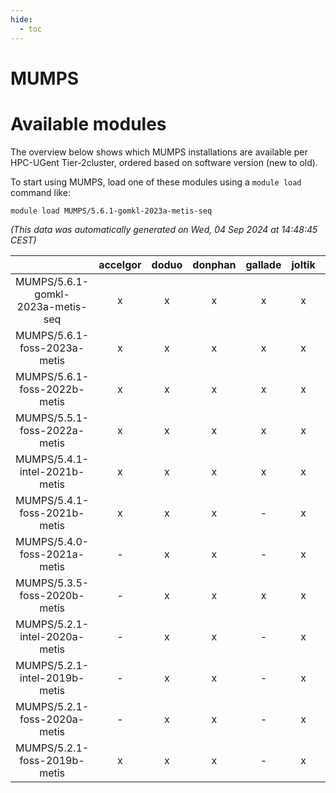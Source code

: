 ```yaml
---
hide:
  - toc
---
```


MUMPS
=====

# Available modules


The overview below shows which MUMPS installations are available per HPC-UGent Tier-2cluster, ordered based on software version (new to old).

To start using MUMPS, load one of these modules using a `module load` command like:

```shell
module load MUMPS/5.6.1-gomkl-2023a-metis-seq
```

*(This data was automatically generated on Wed, 04 Sep 2024 at 14:48:45 CEST)*  

| |accelgor|doduo|donphan|gallade|joltik|shinx|skitty|
| :---: | :---: | :---: | :---: | :---: | :---: | :---: | :---: |
|MUMPS/5.6.1-gomkl-2023a-metis-seq|x|x|x|x|x|x|x|
|MUMPS/5.6.1-foss-2023a-metis|x|x|x|x|x|x|x|
|MUMPS/5.6.1-foss-2022b-metis|x|x|x|x|x|-|x|
|MUMPS/5.5.1-foss-2022a-metis|x|x|x|x|x|-|x|
|MUMPS/5.4.1-intel-2021b-metis|x|x|x|x|x|-|x|
|MUMPS/5.4.1-foss-2021b-metis|x|x|x|-|x|-|x|
|MUMPS/5.4.0-foss-2021a-metis|-|x|x|-|x|-|x|
|MUMPS/5.3.5-foss-2020b-metis|-|x|x|x|x|-|x|
|MUMPS/5.2.1-intel-2020a-metis|-|x|x|-|x|-|x|
|MUMPS/5.2.1-intel-2019b-metis|-|x|x|-|x|-|x|
|MUMPS/5.2.1-foss-2020a-metis|-|x|x|-|x|-|x|
|MUMPS/5.2.1-foss-2019b-metis|x|x|x|-|x|-|x|
